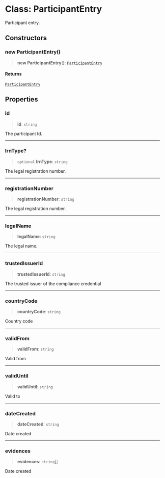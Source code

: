 # Class: ParticipantEntry

Participant entry.

## Constructors

### new ParticipantEntry()

> **new ParticipantEntry**(): [`ParticipantEntry`](ParticipantEntry.md)

#### Returns

[`ParticipantEntry`](ParticipantEntry.md)

## Properties

### id

> **id**: `string`

The participant Id.

***

### lrnType?

> `optional` **lrnType**: `string`

The legal registration number.

***

### registrationNumber

> **registrationNumber**: `string`

The legal registration number.

***

### legalName

> **legalName**: `string`

The legal name.

***

### trustedIssuerId

> **trustedIssuerId**: `string`

The trusted issuer of the compliance credential

***

### countryCode

> **countryCode**: `string`

Country code

***

### validFrom

> **validFrom**: `string`

Valid from

***

### validUntil

> **validUntil**: `string`

Valid to

***

### dateCreated

> **dateCreated**: `string`

Date created

***

### evidences

> **evidences**: `string`[]

Date created
